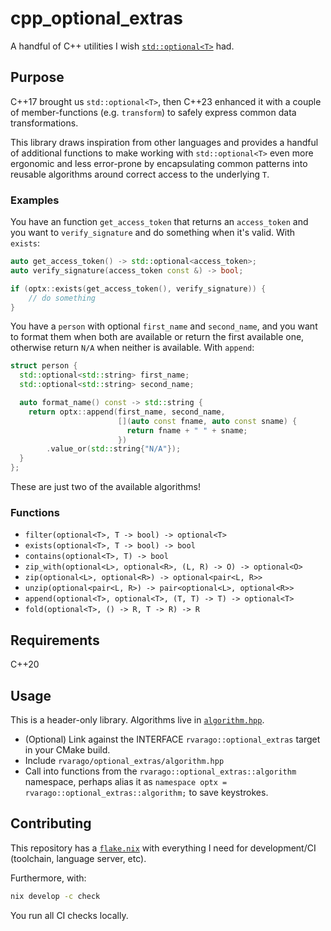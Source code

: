 # cpp_optional_extras

A handful of C++ utilities I wish [`std::optional<T>`](https://en.cppreference.com/w/cpp/utility/optional) had.

## Purpose

C++17 brought us `std::optional<T>`, then C++23 enhanced it with a couple of member-functions (e.g. `transform`) to safely express common data transformations.

This library draws inspiration from other languages ​​and provides a handful of additional functions to make working with `std::optional<T>` even more ergonomic and less error-prone by encapsulating common patterns into reusable algorithms around correct access to the underlying `T`.

### Examples

You have an function `get_access_token` that returns an `access_token` and you want to `verify_signature` and do something when it's valid. With `exists`:

```cpp
auto get_access_token() -> std::optional<access_token>;
auto verify_signature(access_token const &) -> bool;

if (optx::exists(get_access_token(), verify_signature)) {
    // do something
}
```

You have a `person` with optional `first_name` and `second_name`, and you want to format them when both are available or return the first available one, otherwise return `N/A` when neither is available. With `append`:

```cpp
struct person {
  std::optional<std::string> first_name;
  std::optional<std::string> second_name;

  auto format_name() const -> std::string {
    return optx::append(first_name, second_name,
                        [](auto const fname, auto const sname) {
                          return fname + " " + sname;
                        })
        .value_or(std::string{"N/A"});
  }
};
```

These are just two of the available algorithms!

### Functions

- `filter(optional<T>, T -> bool) -> optional<T>`
- `exists(optional<T>, T -> bool) -> bool`
- `contains(optional<T>, T) -> bool`
- `zip_with(optional<L>, optional<R>, (L, R) -> O) -> optional<O>`
- `zip(optional<L>, optional<R>) -> optional<pair<L, R>>`
- `unzip(optional<pair<L, R>) -> pair<optional<L>, optional<R>>`
- `append(optional<T>, optional<T>, (T, T) -> T) -> optional<T>`
- `fold(optional<T>, () -> R, T -> R) -> R`

## Requirements

C++20

## Usage

This is a header-only library. Algorithms live in [`algorithm.hpp`](include/rvarago/optional_extras/algorithm.hpp).

- (Optional) Link against the INTERFACE `rvarago::optional_extras` target in your CMake build.
- Include `rvarago/optional_extras/algorithm.hpp`
- Call into functions from the `rvarago::optional_extras::algorithm` namespace, perhaps alias it as `namespace optx = rvarago::optional_extras::algorithm;` to save keystrokes.

## Contributing

This repository has a [`flake.nix`](./flake.nix) with everything I need for development/CI (toolchain, language server, etc).

Furthermore, with:

```sh
nix develop -c check
```

You run all CI checks locally.
